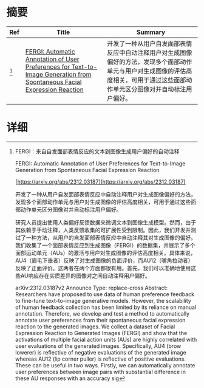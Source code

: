 # 摘要

| Ref | Title | Summary |
| --- | --- | --- |
| [^1] | [FERGI: Automatic Annotation of User Preferences for Text-to-Image Generation from Spontaneous Facial Expression Reaction](https://arxiv.org/abs/2312.03187) | 开发了一种从用户自发面部表情反应中自动注释用户对生成图像偏好的方法，发现多个面部动作单元与用户对生成图像的评估高度相关，可用于通过这些面部动作单元区分图像对并自动标注用户偏好。 |

# 详细

[^1]: FERGI：来自自发面部表情反应的文本到图像生成用户偏好的自动注释

    FERGI: Automatic Annotation of User Preferences for Text-to-Image Generation from Spontaneous Facial Expression Reaction

    [https://arxiv.org/abs/2312.03187](https://arxiv.org/abs/2312.03187)

    开发了一种从用户自发面部表情反应中自动注释用户对生成图像偏好的方法，发现多个面部动作单元与用户对生成图像的评估高度相关，可用于通过这些面部动作单元区分图像对并自动标注用户偏好。

    

    研究人员提出使用人类偏好反馈数据来微调文本到图像生成模型。然而，由于其依赖于手动注释，人类反馈收集的可扩展性受到限制。因此，我们开发并测试了一种方法，从用户的自发面部表情反应中自动注释其对生成图像的偏好。我们收集了一个面部表情反应到生成图像（FERGI）的数据集，并展示了多个面部运动单元（AUs）的激活与用户对生成图像的评估高度相关。具体来说，AU4（眉毛下垂者）反映了对生成图像的负面评价，而AU12（嘴角拉动者）反映了正面评价。这两者在两个方面都很有用。首先，我们可以准确地使用这些AU响应存在实质差异的图像对之间自动注释用户偏好。

    arXiv:2312.03187v2 Announce Type: replace-cross  Abstract: Researchers have proposed to use data of human preference feedback to fine-tune text-to-image generative models. However, the scalability of human feedback collection has been limited by its reliance on manual annotation. Therefore, we develop and test a method to automatically annotate user preferences from their spontaneous facial expression reaction to the generated images. We collect a dataset of Facial Expression Reaction to Generated Images (FERGI) and show that the activations of multiple facial action units (AUs) are highly correlated with user evaluations of the generated images. Specifically, AU4 (brow lowerer) is reflective of negative evaluations of the generated image whereas AU12 (lip corner puller) is reflective of positive evaluations. These can be useful in two ways. Firstly, we can automatically annotate user preferences between image pairs with substantial difference in these AU responses with an accuracy sig
    

